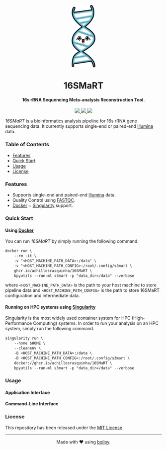 <div align="center">
  <img src=".github/assets/logo.png" height="200">
  <h1>
      16SMaRT
  </h1>
  <h4>16s rRNA Sequencing Meta-analysis Reconstruction Tool.</h4>
</div>

<p align="center">
    <a href='https://github.com/achillesrasquinha/16SMaRT/actions?query=workflow:"Continuous Integration"'>
      <img src="https://img.shields.io/github/workflow/status/achillesrasquinha/16SMaRT/Continuous Integration?style=flat-square">
    </a>
    <a href="https://coveralls.io/github/achillesrasquinha/16SMaRT">
      <img src="https://img.shields.io/coveralls/github/achillesrasquinha/16SMaRT.svg?style=flat-square">
    </a>
    <a href="https://git.io/boilpy">
      <img src="https://img.shields.io/badge/made%20with-boilpy-red.svg?style=flat-square">
    </a>
</p>

*16SMaRT* is a bioinformatics analysis pipeline for 16s rRNA gene sequencing data. It currently supports single-end or paired-end [Illumina](https://www.illumina.com/) data.

### Table of Contents
* [Features](#features)
* [Quick Start](#quick-start)
* [Usage](#usage)
* [License](#license)

### Features

* Supports single-end and paired-end [Illumina](https://www.illumina.com/) data.
* Quality Control using [FASTQC](https://www.bioinformatics.babraham.ac.uk/projects/fastqc/).
* [Docker](https://www.docker.com/) + [Singularity](https://singularity.hpcng.org/) support.

### Quick Start

#### Using [Docker](https://www.docker.com/)

You can run *16SMaRT* by simply running the following command:

```
docker run \
    --rm -it \
    -v "<HOST_MACHINE_PATH_DATA>:/data" \
    -v "<HOST_MACHINE_PATH_CONFIG>:/root/.config/s3mart \
    ghcr.io/achillesrasquinha/16SMaRT \
    bpyutils --run-ml s3mart -p "data_dir=/data" --verbose
```

where `<HOST_MACHINE_PATH_DATA>` is the path to your host machine to store pipeline data and `<HOST_MACHINE_PATH_CONFIG>` is the path to store 16SMaRT configuration and intermediate data.

#### Running on HPC systems using [Singularity](https://singularity.hpcng.org/)

Singularity is the most widely used container system for HPC (High-Performance Computing) systems. In order to run your analysis on an HPC system, simply run the following command.

```
singularity run \
    --home $HOME \
    --cleanenv \
    -B <HOST_MACHINE_PATH_DATA>:/data \
    -B <HOST_MACHINE_PATH_CONFIG>:/root/.config/s3mart \
    docker://ghcr.io/achillesrasquinha/16SMaRT \
    bpyutils --run-ml s3mart -p "data_dir=/data" --verbose
```

### Usage

#### Application Interface

#### Command-Line Interface

### License

This repository has been released under the [MIT License](LICENSE).

---

<div align="center">
  Made with ❤️ using <a href="https://git.io/boilpy">boilpy</a>.
</div>